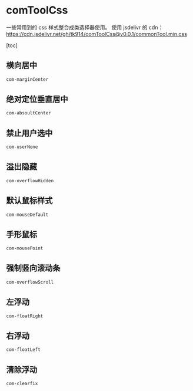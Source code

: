 # comToolCss

一些常用到的 css 样式整合成类选择器使用。
使用 jsdelivr 的 cdn：
https://cdn.jsdelivr.net/gh/tk914/comToolCss@v0.0.1/commonTool.min.css

[toc]

## 横向居中

```css
com-marginCenter
```

## 绝对定位垂直居中

```css
com-absoultCenter
```

## 禁止用户选中

```css
com-userNone
```

## 溢出隐藏

```css
com-overflowHidden
```

## 默认鼠标样式

```css
com-mouseDefault
```

## 手形鼠标

```css
com-mousePoint
```

## 强制竖向滚动条

```css
com-overflowScroll
```

## 左浮动

```css
com-floatRight
```

## 右浮动

```css
com-floatLeft
```

## 清除浮动

```css
com-clearfix
```
